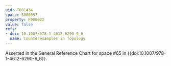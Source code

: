 ```yaml
---
uid: T001434
space: S000057
property: P000022
value: false
refs:
- doi: 10.1007/978-1-4612-6290-9_6
  name: Counterexamples in Topology
---
```


Asserted in the General Reference Chart for space #65 in
{{doi:10.1007/978-1-4612-6290-9_6}}.
